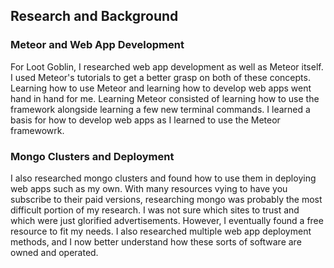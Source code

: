 ## Research and Background ##

### Meteor and Web App Development ###
For Loot Goblin, I researched web app development as well as Meteor itself. I used Meteor's tutorials to get a better grasp on both of these
concepts. Learning how to use Meteor and learning how to develop web apps went hand in hand for me. Learning Meteor consisted of learning how
to use the framework alongside learning a few new terminal commands. I learned a basis for how to develop web apps as I learned to use the Meteor
framewowrk.

### Mongo Clusters and Deployment ###

I also researched mongo clusters and found how to use them in deploying web apps such as my own. With many resources vying to
have you subscribe to their paid versions, researching mongo was probably the most difficult portion of my research. I was not sure which sites to
trust and which were just glorified advertisements. However, I eventually found a free resource to fit my needs. I also researched multiple web app
deployment methods, and I now better understand how these sorts of software are owned and operated.
